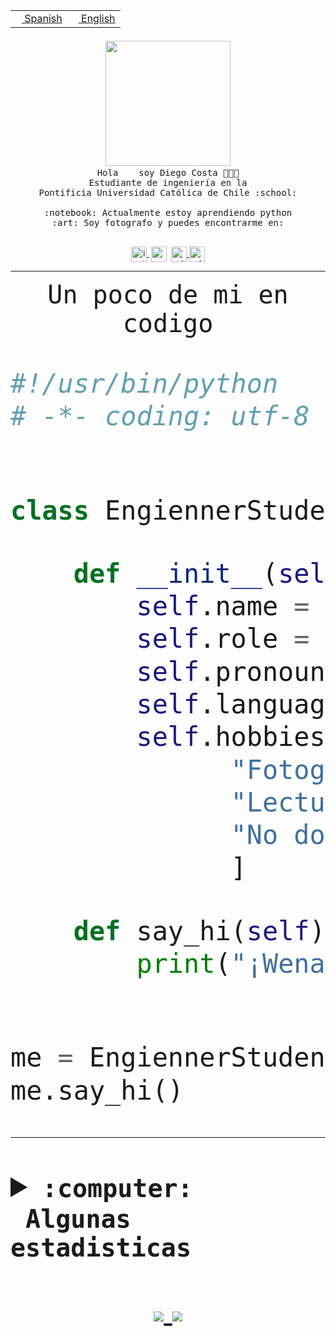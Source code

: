<table border="0"  align="right">
 <tr><td><a href="README.md"><img src="https://upload.wikimedia.org/wikipedia/commons/thumb/8/89/Bandera_de_Espa%C3%B1a.svg/1200px-Bandera_de_Espa%C3%B1a.svg.png" height="10"> Spanish</a></td>
 <td><a href="README.en.md"><img src="https://upload.wikimedia.org/wikipedia/commons/a/a4/Flag_of_the_United_States.svg" height="10"> English</a></td></tr>
</table><br><br><br>


<p align="center">
  <img src="https://github.com/diegocostares/diegocostares/blob/main/Images/aaa2.gif?raw=true" width="200px">
  <br><samp>
    Hola <img src="https://media.giphy.com/media/hvRJCLFzcasrR4ia7z/giphy.gif" width="16px"> soy Diego Costa 👨🏻‍💻<br>
    Estudiante de ingeniería en la <br>
    Pontificia Universidad Católica de Chile :school:<br>
  <br>
    :notebook: Actualmente estoy aprendiendo python <br>
    :art: Soy fotografo y puedes encontrarme en: <br>
  <br></samp>
  
</p>

<p align="center">
   <a href="https://instagram.com/diegocosta_no" target="blank">
    <img 
    align="center" src="https://cdn.jsdelivr.net/npm/simple-icons@3.0.1/icons/instagram.svg" alt="instagram" height="25px" width="25px" />
  </a>
  <a style="border: 3px solid; color: white;"href="https://t.me/diegocosta_no" target="blank">
  <img
  align="center" alt="Telegram" width="25px" src="https://icons-for-free.com/iconfiles/png/512/Telegram-1324888767380505522.png" />
</a>
<a href="https://api.whatsapp.com/send?phone=56971897835&text=Hola!" target="blank">
  <img
  align="center" alt="wtsp" width="25px" src="https://img.icons8.com/pastel-glyph/2x/whatsapp--v2.png" />
</a>
<a href="https://www.linkedin.com/in/diego-costa-786249213/" target="blank">
  <img
  align="center" alt="wtsp" width="25px" src="https://img.icons8.com/metro/452/linkedin.png" />
</a>

  </a>
</p>

---


<p align="center"><font size="25"><samp>Un poco de mi en codigo</samp></front></p>


```python
#!/usr/bin/python
# -*- coding: utf-8 -*-


class EngiennerStudent:

    def __init__(self):
        self.name = "Diego Costa"
        self.role = "Estudiante"
        self.pronouns = "he/him"
        self.language_spoken = ["es_CL", "en_US"]
        self.hobbies = [
              "Fotografia",
              "Lectura",
              "No dormir",
              ]

    def say_hi(self):
        print("¡Wena mundo!")


me = EngiennerStudent()
me.say_hi()
```
---
<details>
  <summary><b><samp>:computer: &nbsp;Algunas estadisticas</samp></b></summary>
  <br/></p>

<!--START_SECTION:waka-->
![Code Time](http://img.shields.io/badge/Code%20Time-370%20hrs%2035%20mins-blue)

**Soy nocturno 🦉** 

```text
🌞 Mañana     5 commits      ░░░░░░░░░░░░░░░░░░░░░░░░░   2.66% 
🌆 Día        77 commits     ██████████░░░░░░░░░░░░░░░   40.96% 
🌃 Tarde      48 commits     ██████░░░░░░░░░░░░░░░░░░░   25.53% 
🌙 Noche      58 commits     ███████░░░░░░░░░░░░░░░░░░   30.85%

```
📅 **Soy más productivo los Miércoles** 

```text
Lunes        18 commits     ██░░░░░░░░░░░░░░░░░░░░░░░   9.57% 
Martes       24 commits     ███░░░░░░░░░░░░░░░░░░░░░░   12.77% 
Miércoles    82 commits     ███████████░░░░░░░░░░░░░░   43.62% 
Jueves       16 commits     ██░░░░░░░░░░░░░░░░░░░░░░░   8.51% 
Viernes      6 commits      ░░░░░░░░░░░░░░░░░░░░░░░░░   3.19% 
Sábado       16 commits     ██░░░░░░░░░░░░░░░░░░░░░░░   8.51% 
Domingo      26 commits     ███░░░░░░░░░░░░░░░░░░░░░░   13.83%

```


📊 **Esta semana me dediqué a** 

```text
🐱‍💻 Proyectos: 
SHAREGO-G54              13 hrs 25 mins      ██████████████████░░░░░░░   74.6% 
Unknown Project          4 hrs 31 mins       ██████░░░░░░░░░░░░░░░░░░░   25.18% 
Proyecto-Ejemplo         2 mins              ░░░░░░░░░░░░░░░░░░░░░░░░░   0.22%

```


 Last Updated on 19/04/2022 14:23:56 UTC
<!--END_SECTION:waka-->
  
  

 <p align="center"> <img src="https://github-readme-stats.vercel.app/api?username=diegocostares&show_icons=true&theme=ayu-mirage" alt="abhisheknaiidu" /></p>
 
</details>

<p align=center>
  <a href="https://github.com/diegocostares">
    <img src="https://badges.pufler.dev/visits/diegocostares/diegocostares?style=flat-square&color=black&logo=github">
  </a>
  <a href="https://github.com/diegocostares?tab=repositories">
    <img src="https://badges.pufler.dev/repos/diegocostares?style=flat-square&color=black&logo=github">
  </a>
</p>
